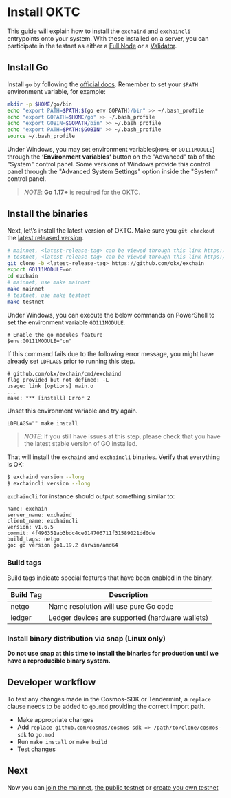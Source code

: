 # Install OKTC

This guide will explain how to install the `exchaind` and `exchaincli` entrypoints
onto your system. With these installed on a server, you can participate in the
testnet as either a [Full Node](/dev/quick-start/join-oktc-mainnet) or a
[Validator](/dev/core-concepts/validator/validators-guide-cli).

## Install Go

Install `go` by following the [official docs](https://golang.org/doc/install).
Remember to set your `$PATH` environment variable, for example:

```bash
mkdir -p $HOME/go/bin
echo "export PATH=$PATH:$(go env GOPATH)/bin" >> ~/.bash_profile
echo "export GOPATH=$HOME/go" >> ~/.bash_profile
echo "export GOBIN=$GOPATH/bin" >> ~/.bash_profile
echo "export PATH=$PATH:$GOBIN" >> ~/.bash_profile
source ~/.bash_profile
```
Under Windows, you may set environment variables(`HOME` or `GO111MODULE`) through the **‘Environment variables’** 
button on the "Advanced" tab of the "System" control panel. Some versions of Windows 
provide this control panel through the "Advanced System Settings" option inside the 
"System" control panel.

> _NOTE_: **Go 1.17+** is required for the OKTC.


## Install the binaries

Next, let\’s install the latest version of OKTC. Make sure you `git checkout` the [latest released version](https://github.com/okx/exchain/releases).

```bash
# mainnet, <latest-release-tag> can be viewed through this link https://github.com/okx/exchain/releases/latest
# testnet, <latest-release-tag> can be viewed through this link https://github.com/okx/exchain/releases, and use latest pre-release version
git clone -b <latest-release-tag> https://github.com/okx/exchain
export GO111MODULE=on
cd exchain 
# mainnet, use make mainnet
make mainnet
# testnet, use make testnet
make testnet
```
Under Windows, you can execute the below commands on PowerShell to set the environment variable `GO111MODULE`.
```shell script
# Enable the go modules feature
$env:GO111MODULE="on"
```

If this command fails due to the following error message, you might have already set `LDFLAGS` prior to running this step.

```
# github.com/okx/exchain/cmd/exchaind
flag provided but not defined: -L
usage: link [options] main.o
...
make: *** [install] Error 2
```

Unset this environment variable and try again.

```
LDFLAGS="" make install
```

> _NOTE_: If you still have issues at this step, please check that you have the latest stable version of GO installed.

That will install the `exchaind` and `exchaincli` binaries. Verify that everything is OK:

```bash
$ exchaind version --long
$ exchaincli version --long
```

`exchaincli` for instance should output something similar to:

```shell
name: exchain
server_name: exchaind
client_name: exchaincli
version: v1.6.5
commit: 4f496351ab3bdc4ce014706711f31589021dd0de
build_tags: netgo
go: go version go1.19.2 darwin/amd64
```

### Build tags

Build tags indicate special features that have been enabled in the binary.

| Build Tag | Description                                     |
| --------- | ----------------------------------------------- |
| netgo     | Name resolution will use pure Go code           |
| ledger    | Ledger devices are supported (hardware wallets) |

### Install binary distribution via snap (Linux only)

**Do not use snap at this time to install the binaries for production until we have a reproducible binary system.**

## Developer workflow

To test any changes made in the Cosmos-SDK or Tendermint, a `replace` clause needs to be added to `go.mod` providing the correct import path.

- Make appropriate changes
- Add `replace github.com/cosmos/cosmos-sdk => /path/to/clone/cosmos-sdk` to `go.mod`
- Run `make install` or `make build`
- Test changes

## Next

Now you can [join the mainnet](/dev/quick-start/join-oktc-mainnet), [the public testnet](/dev/quick-start/join-oktc-testnet) or [create you own testnet](/dev/quick-start/deploy-you-own-oktc-testnet)
